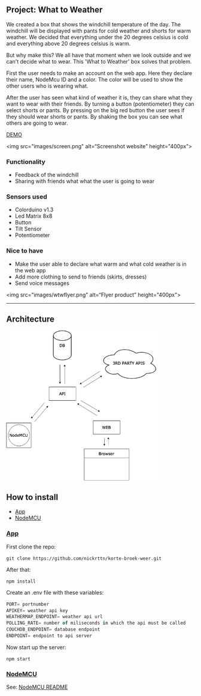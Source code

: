 ## Project: What to Weather
We created a box that shows the windchill temperature of the day. The windchill will be displayed with pants for cold weather and shorts for warm weather. We decided that everything under the 20 degrees celsius is cold and everything above 20 degrees celsius is warm. 

But why make this? We all have that moment when we look outside and we can't decide what to wear. This 'What to Weather' box solves that problem.

First the user needs to make an account on the web app. Here they declare their name, NodeMcu ID and a color. The color will be used to show the other users who is wearing what.

After the user has seen what kind of weather it is, they can share what they want to wear with their friends. By turning a button (potentiometer) they can select shorts or pants. By pressing on the big red button the user sees if they should wear shorts or pants. By shaking the box you can see what others are going to wear.

[DEMO](https://korte-broek-weer.herokuapp.com)

<img src="images/screen.png" alt=“Screenshot website” height="400px">

### Functionality
- Feedback of the windchill 
- Sharing with friends what what the user is going to wear

### Sensors used
- Colorduino v1.3
- Led Matrix 8x8
- Button
- Tilt Sensor
- Potentiometer

### Nice to have
- Make the user able to declare what warm and what cold weather is in the web app
- Add more clothing to send to friends (skirts, dresses)
- Send voice messages

<img src="images/wtwflyer.png" alt=“Flyer product” height="400px">

-----

## Architecture
<img src="images/architectureWTW.png" alt=“Architecture” height="400px">

## How to install
- [App](#app)
- [NodeMCU](#nodemcu)


### [App](#app)
First clone the repo:
```git
git clone https://github.com/nickrttn/korte-broek-weer.git
```

After that:
```git
npm install
```

Create an .env file with these variables:
```javascript
PORT= portnumber
APIKEY= weather api key
WEATHERMAP_ENDPOINT= weather api url
POLLING_RATE= number of miliseconds in which the api must be called
COUCHDB_ENDPOINT= database endpoint
ENDPOINT= endpoint to api server
```

Now start up the server:
```git
npm start
```

### [NodeMCU](#nodemcu)
See: [NodeMCU README](https://github.com/nickrttn/korte-broek-weer/tree/master/arduino)
